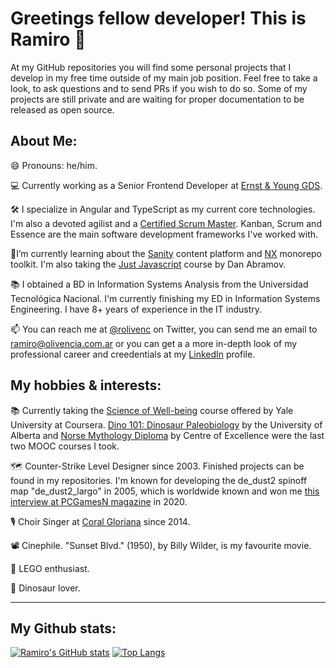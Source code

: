 # Greetings fellow developer! This is Ramiro 👋

At my GitHub repositories you will find some personal projects that I develop in my free time outside of my main job position. Feel free to take a look, to ask questions and to send PRs if you wish to do so. Some of my projects are still private and are waiting for proper documentation to be released as open source.

## About Me:
😄 Pronouns: he/him.

💻 Currently working as a Senior Frontend Developer at [Ernst & Young GDS](https://www.ey.com/).

🛠️ I specialize in Angular and TypeScript as my current core technologies. I'm also a devoted agilist and a [Certified Scrum Master](https://github.com/rolivencia/rolivencia/blob/main/csm-certificate.pdf). Kanban, Scrum and Essence are the main software development frameworks I've worked with.

🌱I’m currently learning about the [Sanity](https://sanity.io) content platform and [NX](https://nx.dev/) monorepo toolkit. I'm also taking the [Just Javascript](https://justjavascript.com/) course by Dan Abramov.

📚 I obtained a BD in Information Systems Analysis from the Universidad Tecnológica Nacional. I'm currently finishing my ED in Information Systems Engineering. I have 8+ years of experience in the IT industry.

📫 You can reach me at [@rolivenc](https://twitter.com/rolivenc) on Twitter, you can send me an email to [ramiro@olivencia.com.ar](mailto:ramiro@olivencia.com.ar) or you can get a a more in-depth look of my professional career and creedentials at my [LinkedIn](https://www.linkedin.com/in/rolivencia/) profile.

## My hobbies & interests:

📚 Currently taking the [Science of Well-being](https://www.coursera.org/learn/the-science-of-well-being/home/welcome) course offered by Yale University at Coursera. [Dino 101: Dinosaur Paleobiology](https://es.coursera.org/learn/dino101?) by the University of Alberta and [Norse Mythology Diploma](https://www.centreofexcellence.com/course/norse-mythology-diploma) by Centre of Excellence were the last two MOOC courses I took.

🗺️ Counter-Strike Level Designer since 2003. Finished projects can be found in my repositories. I'm known for developing the de_dust2 spinoff map "de_dust2_largo" in 2005, which is worldwide known and won me [this interview at PCGamesN magazine](https://www.pcgamesn.com/counter-strike-global-offensive/de_dust2_long) in 2020.

🎙️️ Choir Singer at [Coral Gloriana](https://www.youtube.com/channel/UCA0O1r-yInmktEcVwjDKnrw) since 2014.

📽️ Cinephile. "Sunset Blvd." (1950), by Billy Wilder, is my favourite movie.

🧱 LEGO enthusiast.

🦖 Dinosaur lover.

-----

## My Github stats:

[![Ramiro's GitHub stats](https://github-readme-stats.vercel.app/api?username=rolivencia)](https://github.com/anuraghazra/github-readme-stats) [![Top Langs](https://github-readme-stats.vercel.app/api/top-langs/?username=rolivencia&hide=php)](https://github.com/anuraghazra/github-readme-stats)


